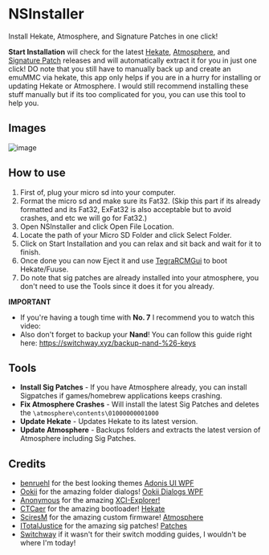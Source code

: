 # NSInstaller
Install Hekate, Atmosphere, and Signature Patches in one click!

**Start Installation** will check for the latest <a href="https://github.com/CTCaer/hekate">Hekate</a>, <a href="https://github.com/Atmosphere-NX/Atmosphere">Atmosphere</a>, and [Signature Patch](https://github.com/ITotalJustice/patches) releases and will automatically extract it for you in just one click! DO note that you still have to manually back up and create an emuMMC via hekate, this app only helps if you are in a hurry for installing or updating Hekate or Atmosphere. I would still recommend installing these stuff manually but if its too complicated for you, you can use this tool to help you.

## Images
![image](https://user-images.githubusercontent.com/48512644/135766310-29f597d4-5393-48bd-b1bd-f80360c0c3a4.png)

## How to use
1. First of, plug your micro sd into your computer.
2. Format the micro sd and make sure its Fat32. (Skip this part if its already formatted and its Fat32, ExFat32 is also acceptable but to avoid crashes, and etc we will go for Fat32.)
3. Open NSInstaller and click Open File Location.
4. Locate the path of your Micro SD Folder and click Select Folder.
5. Click on Start Installation and you can relax and sit back and wait for it to finish.
7. Once done you can now Eject it and use [TegraRCMGui](https://github.com/eliboa/TegraRcmGUI) to boot Hekate/Fuuse.
8. Do note that sig patches are already installed into your atmosphere, you don't need to use the Tools since it does it for you already.

**IMPORTANT**
- If you're having a tough time with **No. 7** I recommend you to watch this video: 
- Also don't forget to backup your **Nand**! You can follow this guide right here: https://switchway.xyz/backup-nand-%26-keys

## Tools
- **Install Sig Patches** - If you have Atmosphere already, you can install Sigpatches if games/homebrew applications keeps crashing.
- **Fix Atmosphere Crashes** - Will install the latest Sig Patches and deletes the `\atmosphere\contents\01000000001000`
- **Update Hekate** - Updates Hekate to its latest version.
- **Update Atmosphere** - Backups folders and extracts the latest version of Atmosphere including Sig Patches.

## Credits
- [benruehl](https://github.com/benruehl) for the best looking themes [Adonis UI WPF](https://github.com/benruehl/adonis-ui/)
- [Ookii](https://github.com/ookii-dialogs) for the amazing folder dialogs! [Ookii Dialogs WPF](https://github.com/ookii-dialogs/ookii-dialogs-wpf)
- [Anonymous](#) for the amazing [XCI-Explorer!](https://github.com/StudentBlake/XCI-Explorer)
- [CTCaer](https://github.com/CTCaer) for the amazing bootloader! [Hekate](https://github.com/CTCaer/hekate)
- [SciresM](https://github.com/Atmosphere-NX) for the amazing custom firmware! [Atmosphere](https://github.com/Atmosphere-NX/Atmosphere)
- [ITotalJustice](https://github.com/ITotalJustice) for the amazing sig patches! [Patches](https://github.com/ITotalJustice/patches)
- [Switchway](https://switchway.xyz/) if it wasn't for their switch modding guides, I wouldn't be where I'm today!

